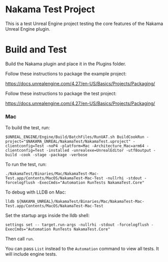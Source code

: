# Nakama Test Project
This is a test Unreal Engine project testing the core features of the Nakama Unreal Engine plugin.

# Build and Test
Build the Nakama plugin and place it in the Plugins folder.

Follow these instructions to package the example project:

https://docs.unrealengine.com/4.27/en-US/Basics/Projects/Packaging/

Follow these instructions to package the test project:

https://docs.unrealengine.com/4.27/en-US/Basics/Projects/Packaging/

### Mac

To build the test, run:

`$UNREAL_ENGINE/Engine/Build/BatchFiles/RunUAT.sh BuildCookRun -project="$NAKAMA_UNREAL/NakamaTest/NakamaTest.uproject" -clientconfig=Test -noP4 -platform=Mac -Architecture_Mac=arm64 -clientconfig=Test -installed -unrealexe=UnrealEditor -utf8output -build -cook -stage -package -verbose`


To run the test, run:

`./NakamaTest/Binaries/Mac/NakamaTest-Mac-Test.app/Contents/MacOS/NakamaTest-Mac-Test -nullrhi -stdout -forcelogflush -ExecCmds="Automation RunTests NakamaTest.Core"`

To debug with LLDB on Mac:

`lldb ${NAKAMA_UNREAL}/NakamaTest/Binaries/Mac/NakamaTest-Mac-Test.app/Contents/MacOS/NakamaTest-Mac-Test`

Set the startup args inside the lldb shell:

`settings set -- target.run-args -nullrhi -stdout -forcelogflush -ExecCmds="Automation RunTests NakamaTest.Core"`

Then call `run`.

You can pass `List` instead to the `Automation` command to view all tests. It will include engine tests.